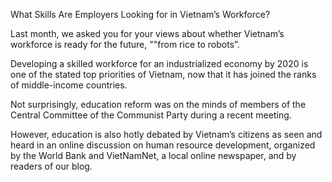 What Skills Are Employers Looking for in Vietnam’s Workforce?

Last month, we asked you for your views about whether Vietnam’s workforce is ready for the future, ""from rice to robots”. 

Developing a skilled workforce for an industrialized economy by 2020 is one of the stated top priorities of Vietnam, now that it has joined the ranks of middle-income countries.

Not surprisingly, education reform was on the minds of members of the Central Committee of the Communist Party during a recent meeting. 

However, education is also hotly debated by Vietnam’s citizens as seen and heard in an online discussion on human resource development, organized by the World Bank and VietNamNet, a local online newspaper, and by readers of our blog.
